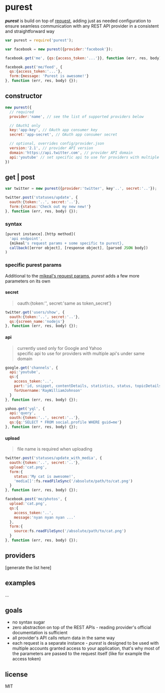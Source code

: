 
# purest
_**purest**_ is build on top of [request][1], adding just as needed configuration to ensure seamless communication with any REST API provider in a consistent and straightforward way

```js
var purest = require('purest');

var facebook = new purest({provider:'facebook'});

facebook.get('me', {qs:{access_token:'...'}}, function (err, res, body) {});

facebook.post('me/feed', {
  qs:{access_token:'...'},
  form:{message: 'Purest is awesome!'}
}, function (err, res, body) {});
```


## constructor
```js
new purest({
  // required
  provider:'name', // see the list of supported providers below

  // OAuth1 only
  key:'app-key', // OAuth app consumer key
  secret:'app-secret', // OAuth app consumer secret

  // optional, overrides config/provider.json
  version:'2.1', // provider API version
  domain:'https://api.twitter.com', // provider API domain
  api:'youtube' // set specific api to use for providers with multiple api's under same domain
})
```


## get | post
```js
var twitter = new purest({provider:'twitter', key'..', secret:'..'});

twitter.post('statuses/update', {
  oauth:{token:'..', secret:'..'},
  form:{status:'Check out my new new!'}
}, function (err, res, body) {});
```

### syntax
```js
[purest instance].[http method](
  'api endpoint',
  {mikeal's request params + some specific to purest},
  callback([error object], [response object], [parsed JSON body])
)
```
### specific purest params
Additional to the [mikeal's request params][2], _purest_ adds a few more parameters on its own

#### secret
> oauth:{token:'', secret:'same as token_secret'}

```js
twitter.get('users/show', {
  oauth:{token:'..', secret:'..'},
  qs:{screen_name:'nodejs'}
}, function (err, res, body) {});
```

#### api
> currently used only for Google and Yahoo<br />
specific api to use for providers with multiple api's under same domain

```js
google.get('channels', {
  api:'youtube',
  qs:{
    access_token:'..',
    part:'id, snippet, contentDetails, statistics, status, topicDetails',
    forUsername:'RayWilliamJohnson'
  }
}, function (err, res, body) {});

yahoo.get('yql', {
  api:'query',
  oauth:{token:'..', secret:'..'},
  qs:{q:'SELECT * FROM social.profile WHERE guid=me'}
}, function (err, res, body) {});
```

#### upload
> file name is required when uploading

```js
twitter.post('statuses/update_with_media', {
  oauth:{token:'..', secret:'..'},
  upload:'cat.png',
  form:{
    status:'My cat is awesome!',
    'media[]':fs.readFileSync('/absolute/path/to/cat.png')
  }
}, function (err, res, body) {});

facebook.post('me/photos', {
  upload:'cat.png',
  qs:{
    access_token:'..',
    message:'nyan nyan nyan ...'
  },
  form:{
    source:fs.readFileSync('/absolute/path/to/cat.png')
  }
}, function (err, res, body) {});
```

## providers
[generate the list here]


## examples
...

## goals
- no syntax sugar
- zero abstraction on top of the REST APIs - reading provider's official documentation is sufficient
- all provider's API calls return data in the same way
- each request is a separate instance - _purest_ is designed to be used with multiple accounts granted access to your application, that's why most of the parameters are passed to the request itself (like for example the access token)


## license
MIT


  [1]: https://github.com/mikeal/request
  [2]: https://github.com/mikeal/request#requestoptions-callback
  